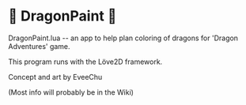 # 🐉 DragonPaint 🐉 

DragonPaint.lua -- an app to help plan coloring of dragons for 'Dragon Adventures' game.  

This program runs with the Löve2D framework.  

Concept and art by EveeChu  

(Most info will probably be in the Wiki)  
